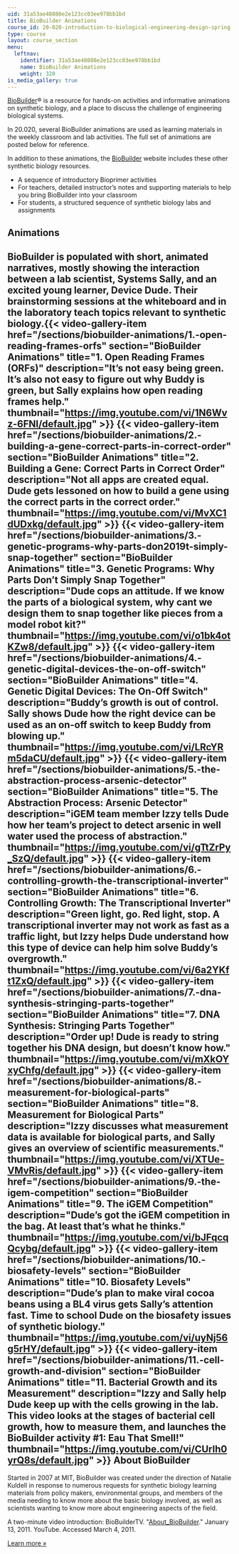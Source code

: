 ```yaml
---
uid: 31a53ae48080e2e123cc03ee978bb1bd
title: BioBuilder Animations
course_id: 20-020-introduction-to-biological-engineering-design-spring-2009
type: course
layout: course_section
menu:
  leftnav:
    identifier: 31a53ae48080e2e123cc03ee978bb1bd
    name: BioBuilder Animations
    weight: 320
is_media_gallery: true
---
```


[BioBuilder](http://www.biobuilder.org/)® is a resource for hands-on activities and informative animations on synthetic biology, and a place to discuss the challenge of engineering biological systems.

In 20.020, several BioBuilder animations are used as learning materials in the weekly classroom and lab activities. The full set of animations are posted below for reference.

In addition to these animations, the [BioBuilder](http://www.biobuilder.org/) website includes these other synthetic biology resources.

*   A sequence of introductory Bioprimer activities
*   For teachers, detailed instructor’s notes and supporting materials to help you bring BioBuilder into your classroom
*   For students, a structured sequence of synthetic biology labs and assignments

Animations
----------

BioBuilder is populated with short, animated narratives, mostly showing the interaction between a lab scientist, Systems Sally, and an excited young learner, Device Dude. Their brainstorming sessions at the whiteboard and in the laboratory teach topics relevant to synthetic biology.{{< video-gallery-item href="/sections/biobuilder-animations/1.-open-reading-frames-orfs" section="BioBuilder Animations" title="1\. Open Reading Frames (ORFs)" description="It’s not easy being green. It’s also not easy to figure out why Buddy is green, but Sally explains how open reading frames help." thumbnail="https://img.youtube.com/vi/1N6Wvz-6FNI/default.jpg" >}} {{< video-gallery-item href="/sections/biobuilder-animations/2.-building-a-gene-correct-parts-in-correct-order" section="BioBuilder Animations" title="2\. Building a Gene: Correct Parts in Correct Order" description="Not all apps are created equal. Dude gets lessoned on how to build a gene using the correct parts in the correct order." thumbnail="https://img.youtube.com/vi/MvXC1dUDxkg/default.jpg" >}} {{< video-gallery-item href="/sections/biobuilder-animations/3.-genetic-programs-why-parts-don2019t-simply-snap-together" section="BioBuilder Animations" title="3\. Genetic Programs: Why Parts Don’t Simply Snap Together" description="Dude cops an attitude. If we know the parts of a  biological system, why cant we design them to snap together like pieces  from a model robot kit?" thumbnail="https://img.youtube.com/vi/o1bk4otKZw8/default.jpg" >}} {{< video-gallery-item href="/sections/biobuilder-animations/4.-genetic-digital-devices-the-on-off-switch" section="BioBuilder Animations" title="4\. Genetic Digital Devices: The On-Off Switch" description="Buddy’s growth is out of control. Sally shows Dude how the right device can be used as an on-off switch to keep Buddy from blowing up." thumbnail="https://img.youtube.com/vi/LRcYRm5daCU/default.jpg" >}} {{< video-gallery-item href="/sections/biobuilder-animations/5.-the-abstraction-process-arsenic-detector" section="BioBuilder Animations" title="5\. The Abstraction Process: Arsenic Detector" description="iGEM team member Izzy tells Dude how her team’s project to detect arsenic in well water used the process of abstraction." thumbnail="https://img.youtube.com/vi/gTtZrPy_SzQ/default.jpg" >}} {{< video-gallery-item href="/sections/biobuilder-animations/6.-controlling-growth-the-transcriptional-inverter" section="BioBuilder Animations" title="6\. Controlling Growth: The Transcriptional Inverter" description="Green light, go. Red light, stop. A transcriptional inverter may not work as fast as a traffic light, but Izzy helps Dude understand how this type of device can help him solve Buddy’s overgrowth." thumbnail="https://img.youtube.com/vi/6a2YKft1ZxQ/default.jpg" >}} {{< video-gallery-item href="/sections/biobuilder-animations/7.-dna-synthesis-stringing-parts-together" section="BioBuilder Animations" title="7\. DNA Synthesis: Stringing Parts Together" description="Order up! Dude is ready to string together his DNA design, but doesn’t know how." thumbnail="https://img.youtube.com/vi/mXkOYxyChfg/default.jpg" >}} {{< video-gallery-item href="/sections/biobuilder-animations/8.-measurement-for-biological-parts" section="BioBuilder Animations" title="8\. Measurement for Biological Parts" description="Izzy discusses what measurement data is available for biological parts, and Sally gives an overview of scientific measurements." thumbnail="https://img.youtube.com/vi/XTUe-VMvRis/default.jpg" >}} {{< video-gallery-item href="/sections/biobuilder-animations/9.-the-igem-competition" section="BioBuilder Animations" title="9\. The iGEM Competition" description="Dude’s got the iGEM competition in the bag. At least that’s what he thinks." thumbnail="https://img.youtube.com/vi/bJFqcqQcybg/default.jpg" >}} {{< video-gallery-item href="/sections/biobuilder-animations/10.-biosafety-levels" section="BioBuilder Animations" title="10\. Biosafety Levels" description="Dude’s plan to make viral cocoa beans using a BL4 virus gets Sally’s attention fast. Time to school Dude on the biosafety issues of synthetic biology." thumbnail="https://img.youtube.com/vi/uyNj56g5rHY/default.jpg" >}} {{< video-gallery-item href="/sections/biobuilder-animations/11.-cell-growth-and-division" section="BioBuilder Animations" title="11\. Bacterial Growth and its Measurement" description="Izzy and Sally help Dude keep up with the cells growing in the lab. This  video looks at the stages of bacterial cell growth, how to measure  them, and launches the BioBuilder activity #1: Eau That Smell!" thumbnail="https://img.youtube.com/vi/CUrlh0yrQ8s/default.jpg" >}}
About BioBuilder
----------------

Started in 2007 at MIT, BioBuilder was created under the direction of Natalie Kuldell in response to numerous requests for synthetic biology learning materials from policy makers, environmental groups, and members of the media needing to know more about the basic biology involved, as well as scientists wanting to know more about engineering aspects of the field.

A two-minute video introduction: BioBuilderTV. "[About\_BioBuilder](http://www.youtube.com/user/BioBuilderTV?feature=mhum#p/a/f/0/P9Ndh29V3WY)." January 13, 2011. YouTube. Accessed March 4, 2011.

[Learn more »](http://www.biobuilder.org/about/)
